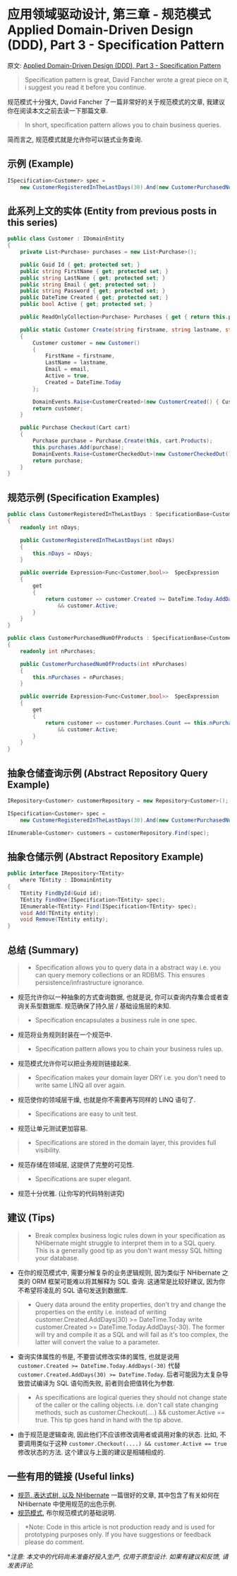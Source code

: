 # 应用领域驱动设计, 第三章 - 规范模式 Applied Domain-Driven Design (DDD), Part 3 - Specification Pattern

原文: [Applied Domain-Driven Design (DDD), Part 3 - Specification Pattern](http://www.zankavtaskin.com/2013/10/applied-domain-driven-design-ddd-part-3.html)

> Specification pattern is great, David Fancher wrote a great piece on it, i suggest you read it before you continue.

规范模式十分强大, David Fancher 了一篇非常好的关于规范模式的文章, 我建议你在阅读本文之前去读一下那篇文章.

> In short, specification pattern allows you to chain business queries.

简而言之, 规范模式就是允许你可以链式业务查询.

## 示例 (Example)

```csharp
ISpecification<Customer> spec =
    new CustomerRegisteredInTheLastDays(30).And(new CustomerPurchasedNumOfProducts(2));
```

## 此系列上文的实体 (Entity from previous posts in this series)

```csharp
public class Customer : IDomainEntity
{
    private List<Purchase> purchases = new List<Purchase>();

    public Guid Id { get; protected set; }
    public string FirstName { get; protected set; }
    public string LastName { get; protected set; }
    public string Email { get; protected set; }
    public string Password { get; protected set; }
    public DateTime Created { get; protected set; }
    public bool Active { get; protected set; }

    public ReadOnlyCollection<Purchase> Purchases { get { return this.purchases.AsReadOnly(); } }

    public static Customer Create(string firstname, string lastname, string email)
    {
        Customer customer = new Customer()
        {
            FirstName = firstname,
            LastName = lastname,
            Email = email,
            Active = true,
            Created = DateTime.Today
        };

        DomainEvents.Raise<CustomerCreated>(new CustomerCreated() { Customer = customer });
        return customer;
    }

    public Purchase Checkout(Cart cart)
    {
        Purchase purchase = Purchase.Create(this, cart.Products);
        this.purchases.Add(purchase);
        DomainEvents.Raise<CustomerCheckedOut>(new CustomerCheckedOut() { Purchase = purchase });
        return purchase;
    }
}
```

## 规范示例 (Specification Examples)

```csharp
public class CustomerRegisteredInTheLastDays : SpecificationBase<Customer>
{
    readonly int nDays;

    public CustomerRegisteredInTheLastDays(int nDays)
    {
        this.nDays = nDays;
    }

    public override Expression<Func<Customer,bool>>  SpecExpression
    {
        get
        {
            return customer => customer.Created >= DateTime.Today.AddDays(-nDays)
                && customer.Active;
        }
    }
}

public class CustomerPurchasedNumOfProducts : SpecificationBase<Customer>
{
    readonly int nPurchases;

    public CustomerPurchasedNumOfProducts(int nPurchases)
    {
        this.nPurchases = nPurchases;
    }

    public override Expression<Func<Customer,bool>>  SpecExpression
    {
        get
        {
            return customer => customer.Purchases.Count == this.nPurchases
                && customer.Active;
        }
    }
}
```

## 抽象仓储查询示例 (Abstract Repository Query Example)

```csharp
IRepository<Customer> customerRepository = new Repository<Customer>();

ISpecification<Customer> spec =
    new CustomerRegisteredInTheLastDays(30).And(new CustomerPurchasedNumOfProducts(2));

IEnumerable<Customer> customers = customerRepository.Find(spec);
```

## 抽象仓储示例 (Abstract Repository Example)

```csharp
public interface IRepository<TEntity>
    where TEntity : IDomainEntity
{
    TEntity FindById(Guid id);
    TEntity FindOne(ISpecification<TEntity> spec);
    IEnumerable<TEntity> Find(ISpecification<TEntity> spec);
    void Add(TEntity entity);
    void Remove(TEntity entity);
}
```

## 总结 (Summary)

> - Specification allows you to query data in a abstract way i.e. you can query memory collections or an RDBMS. This ensures persistence/infrastructure ignorance.

- 规范允许你以一种抽象的方式查询数据, 也就是说, 你可以查询内存集合或者查询关系型数据库. 规范确保了持久层 / 基础设施层的未知.

> - Specification encapsulates a business rule in one spec.

- 规范将业务规则封装在一个规范中.

> - Specification pattern allows you to chain your business rules up.

- 规范模式允许你可以把业务规则链接起来.

> - Specification makes your domain layer DRY i.e. you don't need to write same LINQ all over again.

- 规范使你的领域层干燥, 也就是你不需要再写同样的 LINQ 语句了.

> - Specifications are easy to unit test.

- 规范让单元测试更加容易.

> - Specifications are stored in the domain layer, this provides full visibility.

- 规范存储在领域层, 这提供了完整的可见性.

> - Specifications are super elegant.

- 规范十分优雅. (让你写的代码特别讲究)

## 建议 (Tips)

> - Break complex business logic rules down in your specification as NHibernate might struggle to interpret them in to a SQL query. This is a generally good tip as you don't want messy SQL hitting your database.

- 在你的规范模式中, 需要分解复杂的业务逻辑规则, 因为类似于 NHibernate 之类的 ORM 框架可能难以将其解释为 SQL 查询. 这通常是比较好建议, 因为你不希望将凌乱的 SQL 语句发送到数据库.

> - Query data around the entity properties, don't try and change the properties on the entity i.e. instead of writing customer.Created.AddDays(30) >= DateTime.Today write customer.Created >= DateTime.Today.AddDays(-30). The former will try and compile it as a SQL and will fail as it's too complex, the latter will convert the value to a parameter.

- 查询实体属性的书是, 不要尝试修改实体的属性, 也就是说用 `customer.Created >= DateTime.Today.AddDays(-30)` 代替 `customer.Created.AddDays(30) >= DateTime.Today`. 后者可能因为太复杂导致尝试编译为 SQL 语句而失败, 前者则会把值转化为参数.

> - As specifications are logical queries they should not change state of the caller or the calling objects. i.e. don't call state changing methods, such as customer.Checkout(....) && customer.Active == true. This tip goes hand in hand with the tip above.

- 由于规范是逻辑查询, 因此他们不应该修改调用者或调用对象的状态. 比如, 不要调用类似于这种 `customer.Checkout(....) && customer.Active == true` 修改状态的方法. 这个建议与上面的建议是相辅相成的.

## 一些有用的链接 (Useful links)

- [规范, 表达式树, 以及 NHibernate](http://davefancher.com/2012/07/03/specifications-expression-trees-and-nhibernate/)  一篇很好的文章, 其中包含了有关如何在 NHibernate 中使用规范的出色示例.
- [规范模式](http://en.wikipedia.org/wiki/Specification_pattern), 布尔规范模式的基础说明.

> *Note: Code in this article is not production ready and is used for prototyping purposes only. If you have suggestions or feedback please do comment.

**注意: 本文中的代码尚未准备好投入生产, 仅用于原型设计. 如果有建议和反馈, 请发表评论.*
